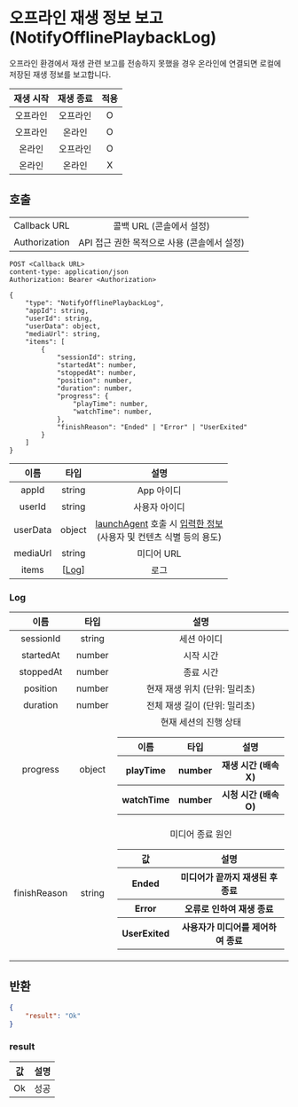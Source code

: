 # 오프라인 재생 정보 보고 (NotifyOfflinePlaybackLog)

오프라인 환경에서 재생 관련 보고를 전송하지 못했을 경우 온라인에 연결되면 로컬에 저장된 재생 정보를 보고합니다.

|재생 시작|재생 종료|적용|
|:--:|:--:|:--:|
|오프라인|오프라인|O|
|오프라인|온라인|O|
|온라인|오프라인|O|
|온라인|온라인|X|

## 호출

|||
|:--:|:--:|
|Callback URL|콜백 URL (콘솔에서 설정)|
|Authorization|API 접근 권한 목적으로 사용 (콘솔에서 설정)|

```http
POST <Callback URL>
content-type: application/json
Authorization: Bearer <Authorization>

{
    "type": "NotifyOfflinePlaybackLog",
    "appId": string,
    "userId": string,
    "userData": object,
    "mediaUrl": string,
    "items": [
        {
            "sessionId": string,
            "startedAt": number,
            "stoppedAt": number,
            "position": number,
            "duration": number,
            "progress": { 
                "playTime": number,
                "watchTime": number,
            },
            "finishReason": "Ended" | "Error" | "UserExited"
        }
    ]
}
```

|이름|타입|설명|
|:--:|:--:|:--:|
|appId|string|App 아이디|
|userId|string|사용자 아이디|
|userData|object|[launchAgent](../agent/home.md#launchagent) 호출 시 [입력한 정보](../agent/home.md#drm)<br>(사용자 및 컨텐츠 식별 등의 용도)|
|mediaUrl|string|미디어 URL|
|items|[[Log](#log)]|로그|

### Log

|이름|타입|설명|
|:--:|:--:|:--:|
|sessionId|string|세션 아이디|
|startedAt|number|시작 시간|
|stoppedAt|number|종료 시간|
|position|number|현재 재생 위치 (단위: 밀리초)|
|duration|number|전체 재생 길이 (단위: 밀리초)|
|progress|object|현재 세션의 진행 상태<p></p><table><thead><tr><th>이름</th><th>타입</th><th>설명</th></thead><tbody><tr><th>playTime</th><th>number</th><th>재생 시간 (배속 X)</th></tr><tr><th>watchTime</th><th>number</th><th>시청 시간 (배속 O)</th></tr></tbody></table>|
|finishReason|string|미디어 종료 원인<p></p><table><thead><tr><th>값</th><th>설명</th></tr></thead><tbody><tr><th>Ended</th><th>미디어가 끝까지 재생된 후 종료</th></tr><tr><th>Error</th><th>오류로 인하여 재생 종료</th></tr><tr><th>UserExited</th><th>사용자가 미디어를 제어하여 종료</th></tr></tbody></table>|

## 반환

```json
{
    "result": "Ok"
}
```

### result

|값|설명|
|:--:|:--:|
|Ok|성공|

